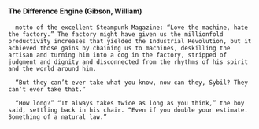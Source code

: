 #### The Difference Engine (Gibson, William)
      motto of the excellent Steampunk Magazine: “Love the machine, hate the factory.” The factory might have given us the millionfold productivity increases that yielded the Industrial Revolution, but it achieved those gains by chaining us to machines, deskilling the artisan and turning him into a cog in the factory, stripped of judgment and dignity and disconnected from the rhythms of his spirit and the world around him.

      “But they can’t ever take what you know, now can they, Sybil? They can’t ever take that.”

      “How long?” “It always takes twice as long as you think,” the boy said, settling back in his chair. “Even if you double your estimate. Something of a natural law.”

